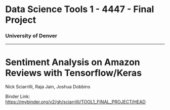 # Data Science Tools 1 - 4447 - Final Project

### University of Denver

---

# Sentiment Analysis on Amazon Reviews with Tensorflow/Keras

Nick Sciarrilli, Raja Jain, Joshua Dobbins

Binder Link: https://mybinder.org/v2/gh/sciarrilli/TOOL1_FINAL_PROJECT/HEAD
